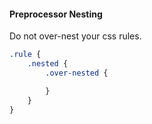 #### Preprocessor Nesting

Do not over-nest your css rules.

```css
.rule {
	.nested {
		.over-nested {

		}
	}
}

```

